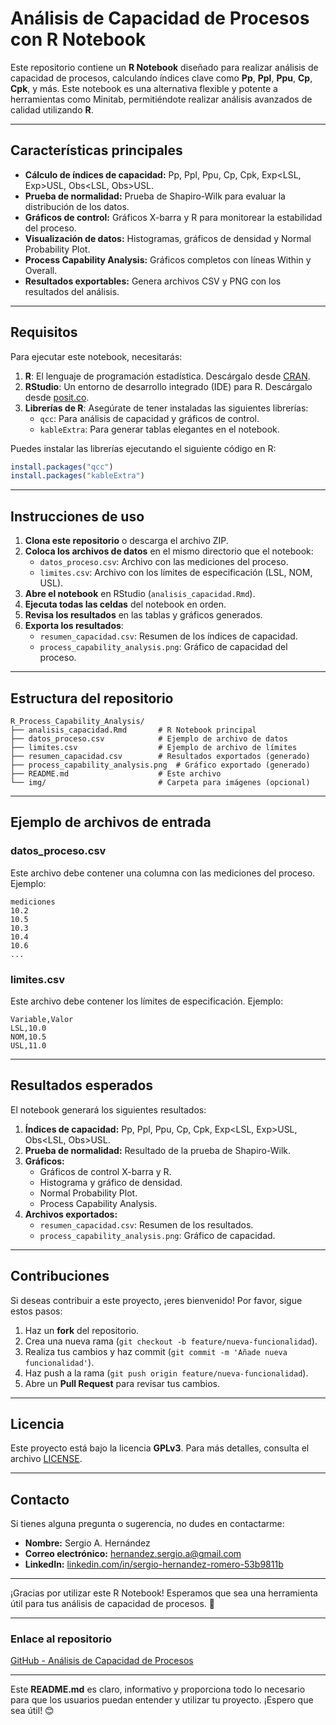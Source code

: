 # **Análisis de Capacidad de Procesos con R Notebook**

Este repositorio contiene un **R Notebook** diseñado para realizar análisis de capacidad de procesos, calculando índices clave como **Pp**, **Ppl**, **Ppu**, **Cp**, **Cpk**, y más. Este notebook es una alternativa flexible y potente a herramientas como Minitab, permitiéndote realizar análisis avanzados de calidad utilizando **R**.

---

## **Características principales**
- **Cálculo de índices de capacidad:** Pp, Ppl, Ppu, Cp, Cpk, Exp<LSL, Exp>USL, Obs<LSL, Obs>USL.
- **Prueba de normalidad:** Prueba de Shapiro-Wilk para evaluar la distribución de los datos.
- **Gráficos de control:** Gráficos X-barra y R para monitorear la estabilidad del proceso.
- **Visualización de datos:** Histogramas, gráficos de densidad y Normal Probability Plot.
- **Process Capability Analysis:** Gráficos completos con líneas Within y Overall.
- **Resultados exportables:** Genera archivos CSV y PNG con los resultados del análisis.

---

## **Requisitos**
Para ejecutar este notebook, necesitarás:
1. **R**: El lenguaje de programación estadística. Descárgalo desde [CRAN](https://cran.r-project.org/).
2. **RStudio**: Un entorno de desarrollo integrado (IDE) para R. Descárgalo desde [posit.co](https://posit.co/download/rstudio-desktop/).
3. **Librerías de R**: Asegúrate de tener instaladas las siguientes librerías:
   - `qcc`: Para análisis de capacidad y gráficos de control.
   - `kableExtra`: Para generar tablas elegantes en el notebook.

Puedes instalar las librerías ejecutando el siguiente código en R:
```r
install.packages("qcc")
install.packages("kableExtra")
```

---

## **Instrucciones de uso**
1. **Clona este repositorio** o descarga el archivo ZIP.
2. **Coloca los archivos de datos** en el mismo directorio que el notebook:
   - `datos_proceso.csv`: Archivo con las mediciones del proceso.
   - `limites.csv`: Archivo con los límites de especificación (LSL, NOM, USL).
3. **Abre el notebook** en RStudio (`analisis_capacidad.Rmd`).
4. **Ejecuta todas las celdas** del notebook en orden.
5. **Revisa los resultados** en las tablas y gráficos generados.
6. **Exporta los resultados**:
   - `resumen_capacidad.csv`: Resumen de los índices de capacidad.
   - `process_capability_analysis.png`: Gráfico de capacidad del proceso.

---

## **Estructura del repositorio**
```
R_Process_Capability_Analysis/
├── analisis_capacidad.Rmd       # R Notebook principal
├── datos_proceso.csv            # Ejemplo de archivo de datos
├── limites.csv                  # Ejemplo de archivo de límites
├── resumen_capacidad.csv        # Resultados exportados (generado)
├── process_capability_analysis.png  # Gráfico exportado (generado)
├── README.md                    # Este archivo
└── img/                         # Carpeta para imágenes (opcional)
```

---

## **Ejemplo de archivos de entrada**

### **datos_proceso.csv**
Este archivo debe contener una columna con las mediciones del proceso. Ejemplo:
```csv
mediciones
10.2
10.5
10.3
10.4
10.6
...
```

### **limites.csv**
Este archivo debe contener los límites de especificación. Ejemplo:
```csv
Variable,Valor
LSL,10.0
NOM,10.5
USL,11.0
```

---

## **Resultados esperados**
El notebook generará los siguientes resultados:
1. **Índices de capacidad:** Pp, Ppl, Ppu, Cp, Cpk, Exp<LSL, Exp>USL, Obs<LSL, Obs>USL.
2. **Prueba de normalidad:** Resultado de la prueba de Shapiro-Wilk.
3. **Gráficos:**
   - Gráficos de control X-barra y R.
   - Histograma y gráfico de densidad.
   - Normal Probability Plot.
   - Process Capability Analysis.
4. **Archivos exportados:**
   - `resumen_capacidad.csv`: Resumen de los resultados.
   - `process_capability_analysis.png`: Gráfico de capacidad.

---

## **Contribuciones**
Si deseas contribuir a este proyecto, ¡eres bienvenido! Por favor, sigue estos pasos:
1. Haz un **fork** del repositorio.
2. Crea una nueva rama (`git checkout -b feature/nueva-funcionalidad`).
3. Realiza tus cambios y haz commit (`git commit -m 'Añade nueva funcionalidad'`).
4. Haz push a la rama (`git push origin feature/nueva-funcionalidad`).
5. Abre un **Pull Request** para revisar tus cambios.

---

## **Licencia**
Este proyecto está bajo la licencia **GPLv3**. Para más detalles, consulta el archivo [LICENSE](LICENSE).

---

## **Contacto**
Si tienes alguna pregunta o sugerencia, no dudes en contactarme:
- **Nombre:** Sergio A. Hernández
- **Correo electrónico:** hernandez.sergio.a@gmail.com
- **LinkedIn:** [linkedin.com/in/sergio-hernandez-romero-53b9811b](https://www.linkedin.com/in/sergio-hernandez-romero-53b9811b)

---

¡Gracias por utilizar este R Notebook! Esperamos que sea una herramienta útil para tus análisis de capacidad de procesos. 🚀

---

### **Enlace al repositorio**
[GitHub - Análisis de Capacidad de Procesos](https://github.com/sergio-a-hernandez/R_Process_Capability_Analysis)

---

Este **README.md** es claro, informativo y proporciona todo lo necesario para que los usuarios puedan entender y utilizar tu proyecto. ¡Espero que sea útil! 😊
